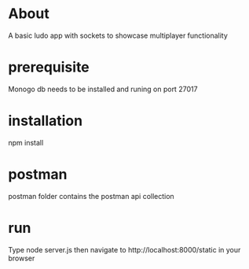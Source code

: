 # About
A basic ludo app with sockets to showcase multiplayer functionality

# prerequisite
Monogo db needs to be installed and runing on port 27017

# installation
npm install

# postman
postman folder contains the postman api collection

# run
Type node server.js then navigate to http://localhost:8000/static in your browser